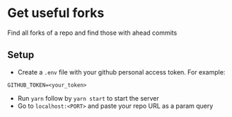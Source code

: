 # Get useful forks

Find all forks of a repo and find those with ahead commits

## Setup

- Create a `.env` file with your github personal access token. For example:

 ```dosini
 GITHUB_TOKEN=<your_token>
 ```

- Run `yarn` follow by `yarn start` to start the server
- Go to `localhost:<PORT>` and paste your repo URL as a param query
